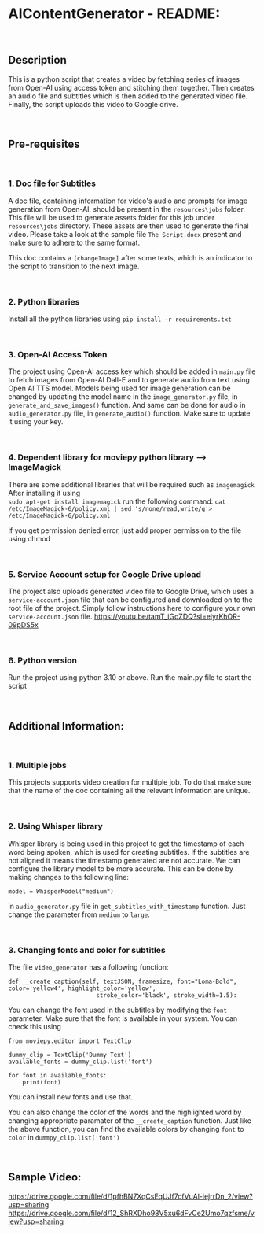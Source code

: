 # AIContentGenerator - README:

&nbsp;
&nbsp;
## Description
This is a python script that creates a video by fetching series of images from Open-AI using access token and stitching them together.
Then creates an audio file and subtitles which is then added to the generated video file.
Finally, the script uploads this video to Google drive.

&nbsp;
&nbsp;
## Pre-requisites

&nbsp;
### 1. Doc file for Subtitles
A doc file, containing information for video's audio and prompts for image generation from Open-AI, should be present in the ``resources\jobs``
folder. This file will be used to generate assets folder for this job under ``resources\jobs`` directory. These assets are then used to generate the final video.
Please take a look at the sample file ``The Script.docx`` present and make sure to adhere to the same format.

This doc contains a ``[changeImage]`` after some texts, which is an indicator to the script to transition to the next image.

&nbsp;
### 2. Python libraries
Install all the python libraries using 
``pip install -r requirements.txt``

&nbsp;
### 3. Open-AI Access Token
The project using Open-AI access key which should be added in ```main.py``` file to fetch images from Open-AI Dall-E and to generate audio from text using Open AI TTS model.
Models being used for image generation can be changed by updating the model name in the ``image_generator.py`` file, in ``generate_and_save_images()`` function.
And same can be done for audio in ``audio_generator.py`` file, in ``generate_audio()`` function.
Make sure to update it using your key.

&nbsp;
### 4. Dependent library for moviepy python library --> ImageMagick
There are some additional libraries that will be required such as ```imagemagick```
After installing it using   
```sudo apt-get install imagemagick``` run the following command:
``cat /etc/ImageMagick-6/policy.xml | sed 's/none/read,write/g'> /etc/ImageMagick-6/policy.xml``

If you get permission denied error, just add proper permission to the file using chmod

&nbsp;
### 5. Service Account setup for Google Drive upload
The project also uploads generated video file to Google Drive, which uses a ``service-account.json`` file that can be configured and downloaded on to the root file of the project.
Simply follow instructions here to configure your own ``service-account.json`` file.
https://youtu.be/tamT_iGoZDQ?si=elyrKhOR-09pDS5x

&nbsp;
### 6. Python version
Run the project using python 3.10 or above.
Run the main.py file to start the script


&nbsp;
## Additional Information:

&nbsp;
### 1. Multiple jobs
This projects supports video creation for multiple job. 
To do that make sure that the name of the doc containing all the relevant information are unique.

&nbsp;
### 2. Using Whisper library
Whisper library is being used in this project to get the timestamp of each word being spoken, which is used for creating 
subtitles. If the subtitles are not aligned it means the timestamp generated are not accurate. We can configure the library model to be more accurate.
This can be done by making changes to the following line:
```
model = WhisperModel("medium")
```
in ``audio_generator.py`` file in ``get_subtitles_with_timestamp`` function.
Just change the parameter from ``medium`` to ``large``.

&nbsp;
### 3. Changing fonts and color for subtitles
The file ```video_generator``` has a following function:
```
def __create_caption(self, textJSON, framesize, font="Loma-Bold", color='yellow4', highlight_color='yellow',
                         stroke_color='black', stroke_width=1.5):
```
You can change the font used in the subtitles by modifying the ``font`` parameter.
Make sure that the font is available in your system. You can check this using 

```commandline
from moviepy.editor import TextClip

dummy_clip = TextClip('Dummy Text')
available_fonts = dummy_clip.list('font')

for font in available_fonts:
    print(font)
```
You can install new fonts and use that.


You can also change the color of the words and the highlighted word by changing appropriate paramater of the 
``__create_caption`` function.
Just like the above function, you can find the available colors by changing ``font`` to ``color``
in ``dummpy_clip.list('font')``

&nbsp;
## Sample Video:
https://drive.google.com/file/d/1pfhBN7XqCsEqUJf7cfVuAl-iejrrDn_2/view?usp=sharing
https://drive.google.com/file/d/12_ShRXDho98V5xu6dFvCe2Umo7qzfsme/view?usp=sharing
